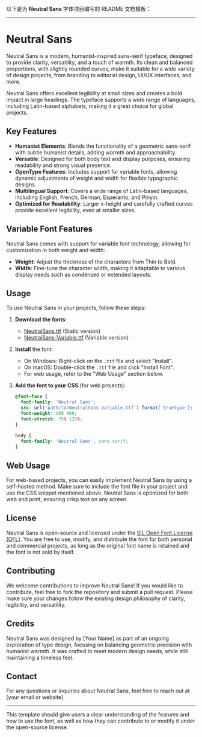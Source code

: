 以下是为 **Neutral Sans** 字体项目编写的 README 文档模板：

---

# Neutral Sans

Neutral Sans is a modern, humanist-inspired sans-serif typeface, designed to provide clarity, versatility, and a touch of warmth. Its clean and balanced proportions, with slightly rounded curves, make it suitable for a wide variety of design projects, from branding to editorial design, UI/UX interfaces, and more. 

Neutral Sans offers excellent legibility at small sizes and creates a bold impact in large headings. The typeface supports a wide range of languages, including Latin-based alphabets, making it a great choice for global projects.

## Key Features

- **Humanist Elements**: Blends the functionality of a geometric sans-serif with subtle humanist details, adding warmth and approachability.
- **Versatile**: Designed for both body text and display purposes, ensuring readability and strong visual presence.
- **OpenType Features**: Includes support for variable fonts, allowing dynamic adjustments of weight and width for flexible typographic designs.
- **Multilingual Support**: Covers a wide range of Latin-based languages, including English, French, German, Esperanto, and Pinyin.
- **Optimized for Readability**: Larger x-height and carefully crafted curves provide excellent legibility, even at smaller sizes.

## Variable Font Features

Neutral Sans comes with support for variable font technology, allowing for customization in both weight and width:

- **Weight**: Adjust the thickness of the characters from Thin to Bold.
- **Width**: Fine-tune the character width, making it adaptable to various display needs such as condensed or extended layouts.

## Usage

To use Neutral Sans in your projects, follow these steps:

1. **Download the fonts**: 
   - [NeutralSans.ttf](./NeutralSans.ttf) (Static version)
   - [NeutralSans-Variable.ttf](./NeutralSans-Variable.ttf) (Variable version)

2. **Install** the font:
   - On Windows: Right-click on the `.ttf` file and select "Install".
   - On macOS: Double-click the `.ttf` file and click "Install Font".
   - For web usage, refer to the "Web Usage" section below.

3. **Add the font to your CSS** (for web projects):
   ```css
   @font-face {
     font-family: 'Neutral Sans';
     src: url('path/to/NeutralSans-Variable.ttf') format('truetype');
     font-weight: 100 900;
     font-stretch: 75% 125%;
   }

   body {
     font-family: 'Neutral Sans', sans-serif;
   }
   ```

## Web Usage

For web-based projects, you can easily implement Neutral Sans by using a self-hosted method. Make sure to include the font file in your project and use the CSS snippet mentioned above. Neutral Sans is optimized for both web and print, ensuring crisp text on any screen.

## License

Neutral Sans is open-source and licensed under the [SIL Open Font License (OFL)](https://scripts.sil.org/cms/scripts/page.php?site_id=nrsi&id=OFL). You are free to use, modify, and distribute the font for both personal and commercial projects, as long as the original font name is retained and the font is not sold by itself.

## Contributing

We welcome contributions to improve Neutral Sans! If you would like to contribute, feel free to fork the repository and submit a pull request. Please make sure your changes follow the existing design philosophy of clarity, legibility, and versatility.

## Credits

Neutral Sans was designed by [Your Name] as part of an ongoing exploration of type design, focusing on balancing geometric precision with humanist warmth. It was crafted to meet modern design needs, while still maintaining a timeless feel.

## Contact

For any questions or inquiries about Neutral Sans, feel free to reach out at [your email or website].

---

This template should give users a clear understanding of the features and how to use the font, as well as how they can contribute to or modify it under the open-source license.
